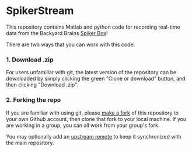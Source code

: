 # SpikerStream

This repository contains Matlab and python code for recording real-time data from the Backyard Brains [Spiker Box](https://backyardbrains.com/products/heartAndBrainSpikerBox)!

There are two ways that you can work with this code:

### 1. Download .zip
For users unfamiliar with git, the latest version of the repository can be downloaded by simply clicking the green "Clone or download" button, and then clicking "Download .zip".

### 2. Forking the repo

If you are familiar with using git, please [make a fork](https://help.github.com/articles/fork-a-repo/) of this repository to your own Github account, then clone that fork to your local machine.
If you are working in a group, you can all work from your group's fork.

You may optionally add an [upstream remote](https://help.github.com/articles/fork-a-repo/#step-3-configure-git-to-sync-your-fork-with-the-original-spoon-knife-repository) to keep it synchronized with the main repository.
